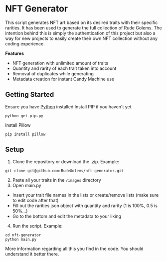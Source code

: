 # NFT Generator
This script generates NFT art based on its desired traits with their specific rarities. It has been used to generate the full collection of Rude Golems.
The intention behind this is simply the authentication of this project but also a way for new projects to easily create their own NFT collection without any coding experience.

**Features**
* NFT generation with unlimited amount of traits
* Quantity and rarity of each trait taken into account
* Removal of duplicates while generating
* Metadata creation for instant Candy Machine use

## Getting Started
Ensure you have [Python](https://www.python.org/downloads/) installed
Install PIP if you haven't yet
```
python get-pip.py
```
Install Pillow
```
pip install pillow
```
## Setup
1. Clone the repository or download the .zip. Example:
```
git clone git@github.com:RudeGolems/nft-generator.git
```
2. Paste all your traits in the `/images` directory
3. Open main.py
  * Insert your trait file names in the lists or create/remove lists (make sure to edit code after that)
  * Fill out the rarities json object with quantity and rarity (1 is 100%, 0.5 is 50%...)
  * Go to the bottom and edit the metadata to your liking
4. Run the script. Example:
```
cd nft-generator
python main.py
```
More information regarding all this you find in the code. You should understand it better there.
